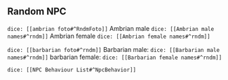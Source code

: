 ## Random NPC
`dice: [[ambrian foto#^RndmFoto]]`
Ambrian male `dice: [[Ambrian male names#^rndm]]`
Ambrian female `dice: [[Ambrian female names#^rndm]]`

`dice: [[barbarian foto#^rndm]]`
Barbarian male: `dice: [[Barbarian male names#^rndm]]`
barbarian female: `dice: [[Barbarian female names#^rndm]]`

`dice: [[NPC Behaviour List#^NpcBehavior]]`